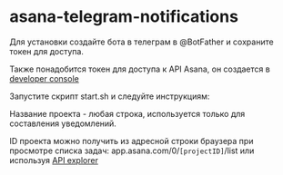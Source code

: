 # asana-telegram-notifications

Для установки создайте бота в телеграм в @BotFather и сохраните токен для доступа.

Также понадобится токен для доступа к API Asana, он создается в [developer console](https://app.asana.com/0/developer-console)



Запустите скрипт start.sh и следуйте инструкциям:

Название проекта - любая строка, используется только для составления уведомлений. 

ID проекта можно получить из адресной строки браузера при просмотре списка задач:
app.asana.com/0/`[projectID]`/list или используя [API explorer](https://developers.asana.com/explorer)
